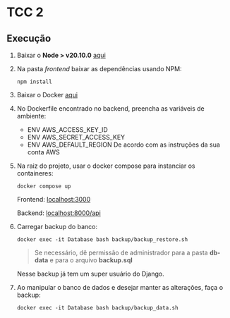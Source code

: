 # TCC 2

## Execução

1. Baixar o **Node > v20.10.0** [aqui](https://nodejs.org/en/download)

2. Na pasta _frontend_ baixar as dependências usando NPM:

   `npm install`

3. Baixar o Docker [aqui](https://docs.docker.com/get-docker/)

4. No Dockerfile encontrado no backend, preencha as variáveis de ambiente:
   * ENV AWS_ACCESS_KEY_ID
   * ENV AWS_SECRET_ACCESS_KEY
   * ENV AWS_DEFAULT_REGION
   De acordo com as instruções da sua conta AWS

5. Na raiz do projeto, usar o docker compose para instanciar os containeres:

   `docker compose up`

   Frontend: [localhost:3000](http://localhost:3000)

   Backend: [localhost:8000/api](http://localhost:8000/api)

6. Carregar backup do banco:

   `docker exec -it Database bash backup/backup_restore.sh`

   > Se necessário, dê permissão de administrador para a pasta **db-data** e para o arquivo **backup.sql**

   Nesse backup já tem um super usuário do Django.

7. Ao manipular o banco de dados e desejar manter as alterações, faça o backup:

   `docker exec -it Database bash backup/backup_data.sh`
